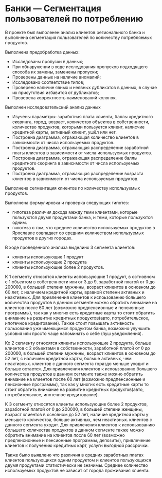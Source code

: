 # Банки — Сегментация пользователей по потреблению 

В проекте был выполенен анализ клиентов регионального банка и выполнена сегментация пользователей по количеству потребляемых продуктов.

Выполнена предобработка данных:
- Исследованы пропуски в данных;
- При обнаружении в ходе исследования пропусков подходящего способа их замены, заменены пропуски; 
- Проверены данные на наличие аномалий;
- Исследовано соответствие типов;
- Проверено наличие явных и неявных дубликатов в данных, в случае их присутствия избавится от дубликатов;
- Проверена корректность наименований колонок.

Выполнен исследовательский анализ данных

- Изучены параметры: заработная плата клиента, баллы кредитного скоринга, город, возраст, количество объектов в собственности, количество продуктов, которыми пользуется клиент, налисчие кредитной карты, активный клиент, ушёл или нет.
- Построена диаграмма, отражающая количество клиентов в зависимости от числа используемых продуктов.
- Построена диаграмма, отражающая распределение заработной платы клиентов в зависимости от числа используемых продуктов.
- Построена диаграмма, отражающая распределение баллы кредитного скоринга в зависимости от числа используемых продуктов.
- Построена диаграмма, отражающая распределение возраста клиентов в зависимости от числа используемых продуктов.

Выполнена сегментация клиентов по количеству используемых продуктов.

Выполнена формулировка и проверка следующих гипотез:
- гипотеза различия дохода между теми клиентами, которые пользуются двумя продуктами банка, и теми, которые пользуются одним.
- гипотеза о том, что среднее количество используемых продуктов в Ярославле совпадает со средним количеством используемых продуктов в других городах.

В ходе проведенного анализа выделино 3 сегмента клиентов:
- клиенты использующие 1 продукт
- клиенты использующие 2 продукта
- клиенты использующие более 2 продуктов.

К 1 сегменту относятся клиенты использующие 1 продукт, в остновном с 1 объектом в собственности или от 3 до 9, заработной платой от 0 до 200000, в большей степени мужчины, возраст клиентов в основном до 60 лет, с наличием кредитной карты, вравной степени активных и неактивных. Для привлечения клиентов к испоьзованию большего количества продуктов в данном сегменте можно обратить внимание на клиентов после 60 лет (возможно предпенсионные и пенсионные программы), так как у многих есть кредитные карты то стоит обратить внимание на развитие кредитных продуктов(авто, потребительское, ипотечное кредитование). Также стоит повышать активность пользования уже имеющимся продуктом банка, возможно улучшить условия или просто чаще напоминать о себе (пуш уведомления).

Ко 2 сегменту относятся клиенты использующие 2 продукта, больше клиентов с 2 объектами в собственности, заработной платой от 0 до 200000, в большей степени мужчины, возраст клиентов в основном до 52 лет, с наличием кредитной карты, больше активных, чем неактивных. клиентов с данного сегмента гораздо меньше уходит и больше остается. Для привлечения клиентов к испоьзованию большего количества продуктов в данном сегменте также можно обратить внимание на клиентов после 60 лет (возможно предпенсионные и пенсионные программы), так как у многих есть кредитные карты то стоит обратить внимание на развитие кредитных продуктов(авто, потребительское, ипотечное кредитование).

К 3 сегменту относятся клиенты использующие более 2 продуктов, заработной платой от 0 до 200000, в большей степени женщины, возраст клиентов в основном до 52 лет, наличие кредитной карты у меньшего количества, больше активных, чем неактивных. клиентов с данного сегмента уходят. Для привлечения клиентов к использованию большего количества продуктов в данном сегменте также можно обратить внимание на клиентов после 60 лет (возможно предпенсионные и пенсионные программы, депозиты), привлечение клиентов к получению кредитных карт, услуги выгодной рассрочки.

Также было выявлено что различия в средних заработных платах клиентов пользующихся одним продуктом и клиентов пользующихся двумя продуктами статистически не значимы. Среднее количество используемых продуктов не зависит от города проживания клиента.
